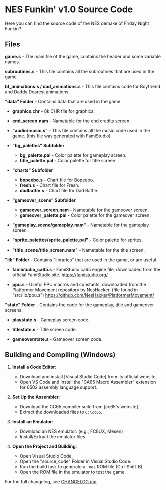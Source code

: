 # NES Funkin' v1.0 Source Code
Here you can find the source code of the NES demake of Friday Night Funkin'!
## Files
**game.s** - The main file of the game, contains the header and some variable names.

**subroutines.s** - This file contains all the subroutines that are used in the game.

**bf_animations.s / dad_animations.s** - This file contains code for Boyfriend and Daddy Dearest animations.

**"data" Folder** - Contains data that are used in the game.
- **graphics.chr** - 8k CHR file for graphics.

- **end_screen.nam** - Nametable for the end credits screen.

- **"audio/music.s"** - This file contains all the music code used in the game. (this file was generated with FamiStudio)

- **"bg_palettes" Subfolder**
    - **bg_palette.pal** - Color palette for gameplay screen. 
    - **title_palette.pal** - Color palette for title screen.
    
- **"charts" Subfolder**
    - **bopeebo.s** - Chart file for Bopeebo. 
    - **fresh.s** - Chart file for Fresh.
    - **dadbattle.s** - Chart file for Dad Battle.
 
- **"gameover_scene" Subfolder**
    - **gameover_screen.nam** - Nametable for the gameover screen.
    - **gameover_palette.pal** - Color palette for the gameover screen.
 
- **"gameplay_scene/gameplay.nam"** - Nametable for the gameplay screen.

- **"sprite_palettes/sprite_palette.pal"** - Color palette for sprites.

- **"title_scene/title_screen.nam"** - Nametable for the title screen.

**"lib" Folder** - Contains "libraries" that are used in the game, or are useful.
- **famistudio_ca65.s** - FamiStudio ca65 engine file, downloaded from the official FamiStudio site. https://famistudio.org/

- **ppu.s** - Useful PPU macros and constants, downloaded from the Platformer Movement repository by NesHacker. (file found in "src/lib/ppu.s") https://github.com/NesHacker/PlatformerMovement/

**"state" Folder** - Contains the code for the gameplay, title and gameover screens.
- **playstate.s** - Gameplay screen code.
  
- **titlestate.s** - Title screen code.
  
- **gameoverstate.s** - Gameover screen code.

## Building and Compiling (Windows)

1. **Install a Code Editor**:
   - Download and install [Visual Studio Code] from its official website.
   - Open VS Code and install the "CA65 Macro Assembler" extension for 6502 assembly language support.

2. **Set Up the Assembler**:
   - Download the CC65 compiler suite from [cc65's website].
   - Extract the downloaded files to `C:\cc65`.

3. **Install an Emulator**:
   - Download an NES emulator. (e.g., FCEUX, Mesen)
   - Install/Extract the emulator files.

4. **Open the Project and Building**:
   - Open Visual Studio Code.
   - Open the "source_code" Folder in Visual Studio Code.
   - Run the build task to generate a `.nes` ROM file (Ctrl-Shift-B).
   - Open the ROM file in the emulator to test the game.
  
For the full changelog, see [CHANGELOG.md](CHANGELOG.md).
